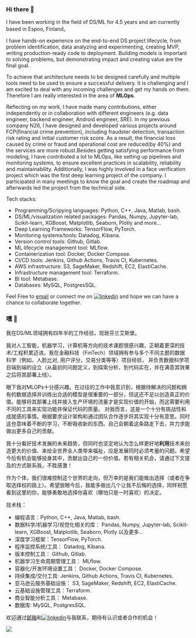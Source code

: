 ### Hi there 👋

I have been working in the field of DS/ML for 4.5 years and am currently based in Espoo, Finland。

I have hands-on experience on the end-to-end DS project lifecycle, from problem identification, data analyzing and experimenting, creating MVP, writing production-ready code to deployment. Building models is important to solving problems, but demonstrating impact and creating value are the final goal.

To achieve that architecture needs to be designed carefully and multiple tools need to be used to ensure a successful delivery. It is challenging and I am excited to deal with any incoming challenges and get my hands on them. Therefore I am really interested in the area of **MLOps**.

Reflecting on my work, I have made many contributions, either independently or in collaboration with different engineers (e.g. data engineer, backend engineer, Android engineer, SRE). In my previous company N26, I have designed and developed various projects around FCP(financial crime prevention), including fraudster detection, transaction risk rating and initial customer risk score. As a result, the financial loss caused by crime or fraud and operational cost are reduced(by 40%) and the services are more robust.Besides getting satisfying performance from modeling, I have contributed a lot to MLOps, like setting up pipelines and monitoring systems, to ensure excellent practices in scalability, reliability and maintainability. Additionally, I was highly involved in a face verification project which was the first deep learning project of the company. I participated in many meetings to know the goal and create the roadmap and afterwards led the project from the technical side.


Tech stacks:
 - Programming/Scripying languages: Python, C++, Java, Matlab, bash.  
 - DS/ML/visualization related packages: Pandas, Numpy, Jupyter-lab, Scikit-learn, XGBoost, Matplotlib, Seaborn, Plotly and more...   
 - Deep Learning Frameworks: TensorFlow, PyTorch.  
 - Monitoring systems/tools: Datadog, Kibana.  
 - Version control tools: Github, Gitlab.    
 - ML lifecycle management tool: MLflow.    
 - Containerization tool: Docker, Docker Compose.  
 - CI/CD tools: Jenkins, Github Actions, Travis CI, Kubernetes.  
 - AWS infrastructure: S3, SageMaker, Redshift, EC2, ElastiCache.  
 - Infrastructure management tool: Terraform.  
 - BI tool: Metabase.  
 - Databases: MySQL, PostgresSQL.  

Feel Free to [email](mailto:zequn.zhou007@gmail.com) or connect me on [![linkedin](https://img.shields.io/badge/-LinkedIn-blue?style=flat&logo=Linkedin)](https://www.linkedin.com/in/zequn-zhou/) and hope we can have a chance to collaborate together.


### 嘿 👋

我在DS/ML领域拥有四年半的工作经验，现居芬兰艾斯堡。

我对人工智能，机器学习，计算机等方向的技术课题很感兴趣，正朝着更深的技术/工程积累迈进。我在金融科技（FinTech）领域拥有参与多个不同主题的数据科学（例如，人脸比对, 用户评分，交易分类等等）项目经验， 并负责数据科学项目端到端的设立（从最初的问题定义，到探索分析，到代码实在，并在满意其效果之后将其部署上线）。

眼下我对MLOPs十分感兴趣。在过往的工作中我意识到，根据待解决的问题和拥有的数据选择并训练出合适的模型是很重要的一部分，但这还不足以创造真正的价值。能够将其部署上线并接入生产环境的流量才是实现价值的开始，而这需要利用不同的工具来实现功能并保证代码的质量。
对我而言，这是一个十分有挑战性和成就感的事情。根据要求设计架构和通过团队合作逐步将其实现十分有意思。同时这也意味着不断的学习，不断吸收新的东西。自己会朝着这条路走下去，并力求能做出更多自己的贡献。

我十分看好技术发展的未来趋势，但同时也坚定地认为怎么样更好地**利用**技术来创造更大的价值、来给全世界全人类带来福祉，应是发展同时必须考量的问题。希望今后有机会能够投身其中，贡献出自己的一份价值。若有相关机会，请通过下文提及的方式联系我，不胜感激！

作为个体，我们很难控制这个世界的走向，但万幸的是我们能做出选择（或者在争取选择权的路上）。希望放眼今后，我能多做出几个让我不后悔的选择，同样祝愿看到这里的你，能够勇敢地选择你喜欢（哪怕只是一时喜欢）的决定。

技术栈：
 - 编程语言：Python, C++, Java, Matlab, bash.  
 - 数据科学/机器学习/视觉化相关的库： Pandas, Numpy, Jupyter-lab, Scikit-learn, XGBoost, Matplotlib, Seaborn, Plotly 以及更多...  
 - 深度学习框架：TensorFlow, PyTorch.  
 - 程序监控系统/工具： Datadog, Kibana.  
 - 版本控制工具： Github, Gitlab.  
 - 机器学习生命周期管理工具： MLflow.  
 - 容器化/开发环境设置工具： Docker, Docker Compose.  
 - 持续集成/交付工具: Jenkins, Github Actions, Travis CI, Kubernetes.  
 - 亚马逊云服务基础设施： S3, SageMaker, Redshift, EC2, ElastiCache.  
 - 云基础设施管理工具：Terraform.  
 - 商业智能分析工具： Metabase.  
 - 数据库: MySQL, PostgresSQL. 

欢迎通过[邮箱](mailto:zequn.zhou007@gmail.com)和[![linkedin](https://img.shields.io/badge/-LinkedIn-blue?style=flat&logo=Linkedin)](https://www.linkedin.com/in/zequn-zhou/)与我联系，期待有认识或者合作的机会！

![](https://komarev.com/ghpvc/?username=ZequnZ)

